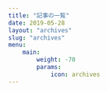 ```yaml
---
title: "記事の一覧"
date: 2019-05-28
layout: "archives"
slug: "archives"
menu:
    main:
        weight: -70
        params: 
            icon: archives
---
```

